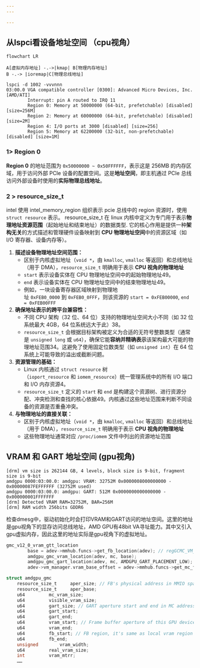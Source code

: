 ```yaml
---
---

---
```

## 从lspci看设备地址空间 （cpu视角）

``` mermaid
flowchart LR

A[虚拟内存地址] -.->|kmap| B[物理内存地址]
B -.-> |ioremap|C[物理总线地址]
```

``` shell
lspci -d 1002 -vvvnnn
03:00.0 VGA compatible controller [0300]: Advanced Micro Devices, Inc. [AMD/ATI] 
        Interrupt: pin A routed to IRQ 11
        Region 0: Memory at 50000000 (64-bit, prefetchable) [disabled] [size=256M]
        Region 2: Memory at 60000000 (64-bit, prefetchable) [disabled] [size=2M]
        Region 4: I/O ports at 3000 [disabled] [size=256]
        Region 5: Memory at 62200000 (32-bit, non-prefetchable) [disabled] [size=1M]

```
### 1> Region 0
**Region 0** 的地址范围为 `0x50000000 ~ 0x50FFFFFF`，表示这是 256MB 的内存区域，用于访问外部 PCIe 设备的配置空间。这是**地址空间**，即主机通过 PCIe 总线访问外部设备时使用的**实际物理总线地址**。
### 2 > resource_size_t

intel 使用 intel_memory_region 组织表示 pcie 总线中的 region 资源时，使用 ` struct resource` 表示。 resource_size_t 在 linux 内核中定义为专门用于表示‌**物理地址资源范围**（起始地址和结束地址）的数据类型‌. 它的核心作用是提供一种‌**架构无关**‌的方式描述和管理硬件设备映射到 **CPU 物理地址空间**中的资源区域（如 I/O 寄存器、设备内存等）。

1. ‌**描述设备物理地址空间范围：**
	- 区别于内核虚拟地址（`void *`，由 `kmalloc`, `vmalloc` 等返回）和总线地址（用于 DMA），`resource_size_t` 明确用于表示 ‌**CPU 视角的物理地址**
	- `start` 表示设备实体在 CPU 物理地址空间中的起始物理地址49。
	- `end` 表示设备实体在 CPU 物理地址空间中的结束物理地址49。
	- 例如，一块设备寄存器区域映射到物理地址 `0xFEB0_0000` 到 `0xFEB0_0FFF`，则该资源的 `start = 0xFEB00000`, `end = 0xFEB00FFF`
2. **确保地址表示的跨平台兼容性：**‌
	- 不同 CPU 架构（32 位、64 位）支持的物理地址空间大小不同（如 32 位系统最大 4GB，64 位系统远大于此）38。
	- `resource_size_t` 会根据目标架构被定义为合适的无符号整数类型（通常是 `unsigned long` 或 `u64`），确保它能‌**容纳并精确表示**‌该架构最大可能的物理地址范围34。这避免了使用固定位数类型（如 `unsigned int`）在 64 位系统上可能导致的溢出或截断问题。‌
3.  ‌**资源管理的基础：**‌
    - Linux 内核通过 `struct resource` 树（`ioport_resource` 和 `iomem_resource`）统一管理系统中的所有 I/O 端口和 I/O 内存资源4。
    - `resource_size_t` 定义的 `start` 和 `end` 是构建这个资源树、进行资源分配、冲突检测和查找的核心依据49。内核通过这些地址范围来判断不同设备的资源是否重叠冲突。
4. **与物理地址的直接关联：**
	- 区别于内核虚拟地址（`void *`，由 `kmalloc`, `vmalloc` 等返回）和总线地址（用于 DMA），`resource_size_t` 明确用于表示 ‌**CPU 视角的物理地址**‌
	- 这些物理地址通常对应 `/proc/iomem` 文件中列出的资源地址范围

## VRAM 和 GART 地址空间 (gpu视角)

``` 
[drm] vm size is 262144 GB, 4 levels, block size is 9-bit, fragment size is 9-bit
amdgpu 0000:03:00.0: amdgpu: VRAM: 32752M 0x0000008000000000 - 0x00000087FEFFFFFF (32752M used)
amdgpu 0000:03:00.0: amdgpu: GART: 512M 0x0000000000000000 - 0x000000001FFFFFFF
[drm] Detected VRAM RAM=32752M, BAR=256M
[drm] RAM width 256bits GDDR6
```
检查dmesg中，驱动初始化时会打印VRAM和GART访问的地址空间。这里的地址是gpu视角下的显存访问总线地址，AMD GPU有48bit VA寻址能力。其中又引入gpu虚拟内存，因此这里的地址实际是gpu视角下的虚拟地址。
``` c
gmc_v12_0_vram_gtt_location
		base = adev->mmhub.funcs->get_fb_location(adev); // regGCMC_VM_FB_LOCATION_BASE
		amdgpu_gmc_vram_location(adev, mc, base);
		amdgpu_gmc_gart_location(adev, mc, AMDGPU_GART_PLACEMENT_LOW);
	    adev->vm_manager.vram_base_offset = adev->mmhub.funcs->get_mc_fb_offset(adev); // regGCMC_VM_FB_OFFSET
```
``` c
struct amdgpu_gmc
	resource_size_t     aper_size; // FB's physical address in MMIO space (for CPU)
	resource_size_t     aper_base;
	u64         mc_vram_size;
	u64         visible_vram_size;
	u64         gart_size; // GART aperture start and end in MC address space
	u64         gart_start;
	u64         gart_end;
	u64         vram_start; // Frame buffer aperture of this GPU device.
	u64         vram_end;
	u64         fb_start; // FB region, it's same as local vram region in single GPU
	u64         fb_end;
	unsigned        vram_width;
	u64         real_vram_size;
	int         vram_mtrr;
	……
```
